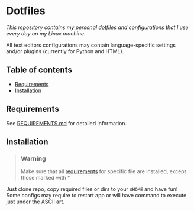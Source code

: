 # **Dotfiles**
*This repository contains my personal dotfiles and configurations that I use every day on my Linux machine.*

All text editors configurations may contain language-specific settings and/or plugins (currently for Python and HTML).



## Table of contents
- [Requirements](REQUIREMENTS.md)
- [Installation](#installation)
&nbsp;



## Requirements
See [REQUIREMENTS.md](REQUIREMENTS.md) for detailed information.
&nbsp;


## Installation
> ### **Warning**
> Make sure that all [requirements](REQUIREMENTS.md) for specific file are installed, except those marked with \*
&nbsp;

Just clone repo, copy required files or dirs to your `$HOME` and have fun!\
Some configs may require to restart app or will have command to execute just under the ASCII art.
&nbsp;
